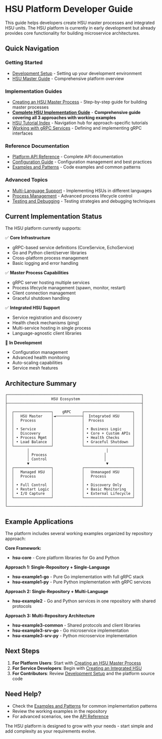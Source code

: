# HSU Platform Developer Guide

This guide helps developers create HSU master processes and integrated HSU units. The HSU platform is currently in early development but already provides core functionality for building microservice architectures.

## Quick Navigation

### Getting Started
- [Development Setup](DEVELOPMENT_SETUP.md) - Setting up your development environment
- [HSU Master Guide](HSU_MASTER_GUIDE.md) - Comprehensive platform overview

### Implementation Guides
- [Creating an HSU Master Process](HSU_MASTER_GUIDE.md) - Step-by-step guide for building master processes
- [**Complete HSU Implementation Guide**](../tutorials/INTEGRATED_HSU_GUIDE.md) - **Comprehensive guide covering all 3 approaches with working examples**
- [HSU Tutorial Index](../tutorials/index.md) - Navigation hub for approach-specific tutorials
- [Working with gRPC Services](../reference/grpc_services.md) - Defining and implementing gRPC interfaces

### Reference Documentation
- [Platform API Reference](../reference/api_reference.md) - Complete API documentation
- [Configuration Guide](../deployment/configuration.md) - Configuration management and best practices
- [Examples and Patterns](../reference/examples.md) - Code examples and common patterns

### Advanced Topics
- [Multi-Language Support](MULTI_LANGUAGE.md) - Implementing HSUs in different languages
- [Process Management](PROCESS_MANAGEMENT.md) - Advanced process lifecycle control
- [Testing and Debugging](TESTING_DEBUGGING.md) - Testing strategies and debugging techniques

## Current Implementation Status

The HSU platform currently supports:

✅ **Core Infrastructure**
- gRPC-based service definitions (CoreService, EchoService)
- Go and Python client/server libraries
- Cross-platform process management
- Basic logging and error handling

✅ **Master Process Capabilities**
- gRPC server hosting multiple services
- Process lifecycle management (spawn, monitor, restart)
- Client connection management
- Graceful shutdown handling

✅ **Integrated HSU Support**
- Service registration and discovery
- Health check mechanisms (ping)
- Multi-service hosting in single process
- Language-agnostic client libraries

🚧 **In Development**
- Configuration management
- Advanced health monitoring
- Auto-scaling capabilities
- Service mesh features

## Architecture Summary

```
┌─────────────────────────────────────────────────────────────┐
│                    HSU Ecosystem                            │
├─────────────────────────────────────────────────────────────┤
│                                                             │
│  ┌─────────────────┐    gRPC     ┌──────────────────────┐   │
│  │   HSU Master    │◄────────────┤  Integrated HSU      │   │
│  │   Process       │             │  Process             │   │
│  │                 │             │                      │   │
│  │ • Service       │             │ • Business Logic     │   │
│  │   Discovery     │             │ • Core + Custom APIs │   │
│  │ • Process Mgmt  │             │ • Health Checks      │   │
│  │ • Load Balance  │             │ • Graceful Shutdown  │   │
│  └─────────────────┘             └──────────────────────┘   │
│         │                                   │               │
│         │ Process                          │                │
│         │ Control                          │                │
│         ▼                                   ▼               │
│  ┌─────────────────┐             ┌──────────────────────┐   │
│  │   Managed HSU   │             │   Unmanaged HSU      │   │
│  │   Process       │             │   Process            │   │
│  │                 │             │                      │   │
│  │ • Full Control  │             │ • Discovery Only     │   │
│  │ • Restart Logic │             │ • Basic Monitoring   │   │
│  │ • I/O Capture   │             │ • External Lifecycle │   │
│  └─────────────────┘             └──────────────────────┘   │
│                                                             │
└─────────────────────────────────────────────────────────────┘
```

## Example Applications

The platform includes several working examples organized by repository approach:

**Core Framework:**
- **hsu-core** - Core platform libraries for Go and Python

**Approach 1: Single-Repository + Single-Language**
- **hsu-example1-go** - Pure Go implementation with full gRPC stack
- **hsu-example1-py** - Pure Python implementation with gRPC services

**Approach 2: Single-Repository + Multi-Language**
- **hsu-example2** - Go and Python services in one repository with shared protocols

**Approach 3: Multi-Repository Architecture**
- **hsu-example3-common** - Shared protocols and client libraries
- **hsu-example3-srv-go** - Go microservice implementation
- **hsu-example3-srv-py** - Python microservice implementation

## Next Steps

1. **For Platform Users**: Start with [Creating an HSU Master Process](HSU_MASTER_GUIDE.md)
2. **For Service Developers**: Begin with [Creating an Integrated HSU](../tutorials/INTEGRATED_HSU_GUIDE.md)
3. **For Contributors**: Review [Development Setup](DEVELOPMENT_SETUP.md) and the platform source code

## Need Help?

- Check the [Examples and Patterns](../reference/examples.md) for common implementation patterns
- Review the working examples in the repository
- For advanced scenarios, see the [API Reference](../reference/api_reference.md)

The HSU platform is designed to grow with your needs - start simple and add complexity as your requirements evolve. 